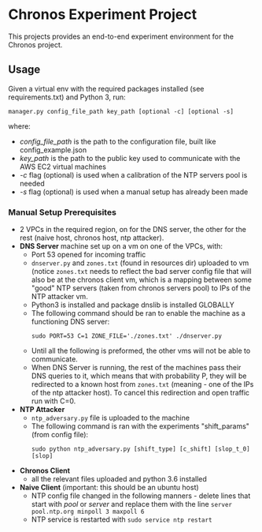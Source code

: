 # Chronos Experiment Project
This projects provides an end-to-end experiment environment for the Chronos project.

## Usage
Given a virtual env with the required packages installed (see requirements.txt) and Python 3, run:
```
manager.py config_file_path key_path [optional -c] [optional -s]
```
where:
- *config_file_path* is the path to the configuration file, built like config_example.json
- *key_path* is the path to the public key used to communicate with the AWS EC2 virtual machines
- *-c* flag (optional) is used when a calibration of the NTP servers pool is needed
- *-s* flag (optional) is used when a manual setup has already been made

### Manual Setup Prerequisites
- 2 VPCs in the required region, on for the DNS server, the other for the rest (naive host, chronos host, ntp attacker).
- **DNS Server** machine set up on a vm on one of the VPCs, with:
    - Port 53 opened for incoming traffic
    - `dnserver.py` and `zones.txt` (found in resources dir) uploaded to vm
      (notice `zones.txt` needs to reflect the bad server config file that will also be at the chronos client vm,
      which is a mapping between some "good" NTP servers (taken from chronos servers pool) to IPs of the NTP attacker vm.
    - Python3 is installed and package dnslib is installed GLOBALLY
    - The following command should be ran to enable the machine as a functioning DNS server:
      ```
      sudo PORT=53 C=1 ZONE_FILE='./zones.txt' ./dnserver.py
      ```
    - Until all the following is preformed, the other vms will not be able to communicate. 
    - When DNS Server is running, the rest of the machines pass their DNS queries to it, which means that with 
      probability P, they will be redirected to a known host from `zones.txt` (meaning - one of the IPs of the ntp 
      attacker host). To cancel this redirection and open traffic run with C=0. 
- **NTP Attacker**
    - `ntp_adversary.py` file is uploaded to the machine
    - The following command is ran with the experiments "shift_params" (from config file):
      ```
      sudo python ntp_adversary.py [shift_type] [c_shift] [slop_t_0] [slop]
      ```
- **Chronos Client**
    - all the relevant files uploaded and python 3.6 installed
- **Naive Client** (important: this should be an ubuntu host)
    - NTP config file changed in the following manners - delete lines that start with *pool* or *server* and replace
      them with the line `server pool.ntp.org minpoll 3 maxpoll 6`
    - NTP service is restarted with `sudo service ntp restart`
